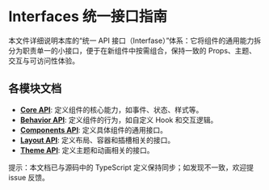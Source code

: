 # Interfaces 统一接口指南

本文件详细说明本库的“统一 API 接口（Interfase）”体系：它将组件的通用能力拆分为职责单一的小接口，便于在新组件中按需组合，保持一致的 Props、主题、交互与可访问性体验。

## 各模块文档

- [**Core API**](./core.md): 定义组件的核心能力，如事件、状态、样式等。
- [**Behavior API**](./behavior.md): 定义组件的行为，如自定义 Hook 和交互逻辑。
- [**Components API**](./components.md): 定义具体组件的通用接口。
- [**Layout API**](./layout.md): 定义布局、容器和插槽相关的接口。
- [**Theme API**](./theme.md): 定义主题和动画相关的接口。

提示：本文档已与源码中的 TypeScript 定义保持同步；如发现不一致，欢迎提 issue 反馈。
